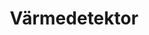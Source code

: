 ---
title: 'Värmedetektor'
symbol_image: '/images/symbols/bl/03.svg'
weight: 3
card: true
card_color: 'bg-symbol-red'
---